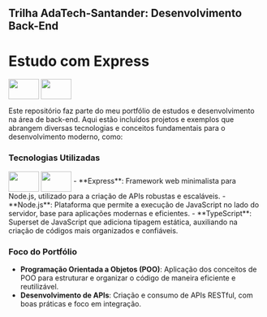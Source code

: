 ## Trilha AdaTech-Santander: Desenvolvimento Back-End
<!DOCTYPE html>
<html lang="en">
  <head>
    <meta charset="UTF-8" />
    <meta name="viewport" content="width=device-width, initial-scale=1.0" />
    <link rel="stylesheet" type='text/css' href="https://cdn.jsdelivr.net/gh/devicons/devicon@latest/devicon.min.css" />
    <title>Document</title>
  </head>
  <body>
    <h1>Estudo com Express</h1>
    <ol>
      <i class="devicon-express-original-wordmark"></i>
    </ol>
  </body>
</html>

<i class="devicon-express-original-wordmark"></i>
<img align="center" height="40" width="60" src="https://cdn.jsdelivr.net/gh/devicons/devicon@latest/icons/nodejs/nodejs-plain-wordmark.svg" />
<img align="center" height="40" width="60" src="https://cdn.jsdelivr.net/gh/devicons/devicon@latest/icons/typescript/typescript-original.svg" />


Este repositório faz parte do meu portfólio de estudos e desenvolvimento na área de back-end. Aqui estão incluídos projetos e exemplos que abrangem diversas tecnologias e conceitos fundamentais para o desenvolvimento moderno, como:

### Tecnologias Utilizadas
<img align="center" height="40" width="60" src="https://cdn.jsdelivr.net/gh/devicons/devicon@latest/icons/nodejs/nodejs-plain-wordmark.svg" />
<img align="center" height="40" width="60" src="https://cdn.jsdelivr.net/gh/devicons/devicon@latest/icons/typescript/typescript-original.svg" />
- **Express**: Framework web minimalista para Node.js, utilizado para a criação de APIs robustas e escaláveis.
- **Node.js**: Plataforma que permite a execução de JavaScript no lado do servidor, base para aplicações modernas e eficientes.
- **TypeScript**: Superset de JavaScript que adiciona tipagem estática, auxiliando na criação de códigos mais organizados e confiáveis.

### Foco do Portfólio

- **Programação Orientada a Objetos (POO)**: Aplicação dos conceitos de POO para estruturar e organizar o código de maneira eficiente e reutilizável.
- **Desenvolvimento de APIs**: Criação e consumo de APIs RESTful, com boas práticas e foco em integração.
